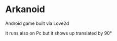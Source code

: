 Arkanoid
=====
Android game built via Love2d

It runs also on Pc but it shows up translated by 90° 
